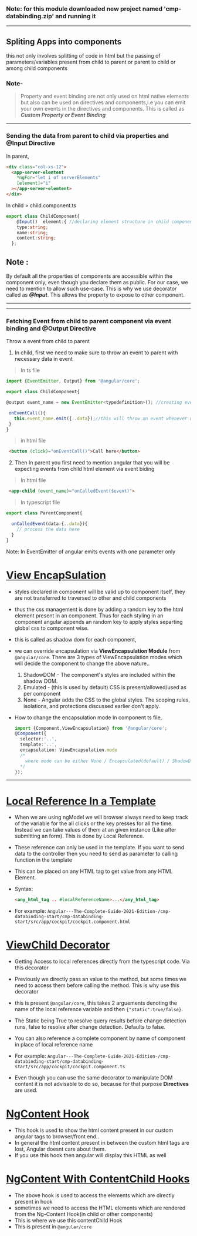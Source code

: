 ### Note: for this module downloaded new project named 'cmp-databinding.zip' and running it

---

## Spliting Apps into components

this not only involves splitting of code in html but the passing of parameters/variables present from child to parent or parent to child or among child components

### Note-

> Property and event binding are not only used on html native elements but also can be used on directives and components,i.e you can emit your own events in the directives and components. This is called as **_Custom Property or Event Binding_**

---

### Sending the data from parent to child via properties and @Input Directive

In parent,

```html
<div class="col-xs-12">
  <app-server-elemtent
    *ngFor="let i of serverElements"
    [element]="i"
  ></app-server-elemtent>
</div>
```

In child > child.component.ts

```typescript
export class ChildComponent{
    @Input()  element:{ //declaring element structure in child component
    type:string;
    name:string;
    content:string;
  };
```

## Note :

By default all the properties of components are accessible within the component only, even though you declare them as public. For our case, we need to mention to allow such use-case. This is why we use decorator called as **_@Input_**. This allows the property to expose to other component.

---
---

### Fetching Event from child to parent component via event binding and @Output Directive

Throw a event from child to parent

1. In child, first we need to make sure to throw an event to parent with necessary data in event

> In ts file

 ```typescript
 import {EventEmitter, Output} from '@angular/core';
 
 export class ChildComponent{

@output event_name = new EventEmitter<typedefinition>(); //creating event object with necessary type-definition/structure of data to be emitted

  onEventCall(){
    this.event_name.emit({..data});//this will throw an event whenever user clicks on this button
  }
}
```

> in html file

```html
 <button (click)="onEventCall()">Call here</button>
```

2. Then In parent you first need to mention angular that you will be expecting events from child html element via event biding

> In html file

  ```html
   <app-child (event_name)="onCalledEvent($event)">
   ```

> In typescript file

```typescript
export class ParentComponent{

  onCalledEvent(data:{..data}){
    // process the data here
  }
}
```

Note: In EventEmitter of angular emits events with one parameter only

# [View EncapSulation](#ve)

* styles declared in component will be valid up to component itself, they are not transferred to traversed to other and child components
* thus the css management is done by adding a random key to the html element present in an component. Thus for each styling in  an component angular appends an random key to apply styles separting global css to component wise.
* this is called as shadow dom for each component,
* we can override encapsulation via **ViewEncapsulation Module** from ```@angular/core```.
  There are 3 types of ViewEncapsulation modes which will decide the component to change the above nature..
  1. ShadowDOM - The component's styles are included within the shadow DOM.
  2. Emulated - (this is used by default) CSS is present/allowed/used as per component
  3. None - Angular adds the CSS to the global styles. The scoping rules, isolations, and protections discussed earlier don't apply.
* How to change the encapsulation mode
In component ts file,

  ```typescript
  import {Component,ViewEncapsulation} from '@angular/core';
  @Component({
    selector:'..',
    template:'..',
    encapsulation: ViewEncapsulation.mode
    /*
      where mode can be either None / Encapsulated(default) / ShadowDom
    */
  });
  ```

---

# [Local Reference In a Template](#localReference)

* When we are using ngModel we will browser always need to keep track of the variable for the all clicks or the key presses for all the time. Instead we can take values of them at an given instance (Like after submitting an form). This is done by Local Reference.

* These reference can only be used in the template. If you want to send data to the controller then you need to send as parameter to calling function in the template

* This can be placed on any HTML tag to get value from any HTML Element.

* Syntax:

  ```html
  <any_html_tag .. #localReferenceName>...</any_html_tag>
  ```

* For example: ```Angular---The-Complete-Guide-2021-Edition-/cmp-databinding-start/cmp-databinding-start/src/app/cockpit/cockpit.component.html```

# [ViewChild Decorator](#viewChild)

* Getting Access to local references directly from the typescript code. Via this decorator

* Previously we directly pass an value to the method, but some times we need to access them before calling the method. This is why use this decorator

* this is present ```@angular/core```, this takes 2 arguements denoting the name of the local reference variable and then ```{"static":true/false}```.

* The Static being True to resolve query results before change detection runs, false to resolve after change detection. Defaults to false.

* You can also reference a complete component by name of component in place of local reference name

* For example: ```Angular---The-Complete-Guide-2021-Edition-/cmp-databinding-start/cmp-databinding-start/src/app/cockpit/cockpit.component.ts```

* Even though you can use the same decorator to manipulate DOM content it is not advisable to do so, because for that purpose **Directives** are used.

# [NgContent Hook](ngContent)

* This hook is used to show the html content present in our custom angular tags to browser/front end..
* In general the html content present in between the custom html tags are lost, Angular doesnt care about them.
* If you use this hook then angular will display this HTML as well

# [NgContent With ContentChild Hooks](contentChild)

* The above hook is used to access the elements which are directly present in hook
* sometimes we need to access the HTML elements which are rendered from the Ng-Content Hook(in child or other components)
* This is where we use this contentChild Hook
* This is present in ```@angular/core```
